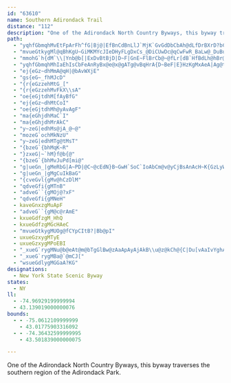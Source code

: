 ```yaml
---
id: "63610"
name: Southern Adirondack Trail
distance: "112"
description: "One of the Adirondack North Country Byways, this byway traverses the southern region of the Adirondack Park."
path:
  - "yqhfGbmqhMvEtFpArFh^fG|Bj@|EfBnCdBnLlJ`MjK`GvGdDbCbAh@dLfDrBXrD?bCRhQdF~Ax@jH`FpH`Ct@d@rBpB|AfAlHrB`J~CfEfA|Gx@~`@jC~Df@hCr@nKxElA`@zCh@jDCf`@_EbDc@tF}AbTmH|Cs@hBUnCQfD?zAJvALbEt@`EvArZvObDxAbFlAfGb@zCErFy@jb@}LdFkAnDk@`DYbYq@rDU`J}BdS}FjFw@lEBpr@zGbC?lAShA_@`_Ayc@fDjLxBxGrGlQpA`ErEzP~@zDELt@~ChClGxGzNx@~HDfY~F`SbFrT"
  - "mvueGtkygMl@qBhKgU~GiMKMYcJIeDHyFLgDxCs_@DiCUwDc@qCwFwR_BaLw@_DuBuH}@kCyBaFcDsFwDoHuDmGqAuCa@iB_@_DSiFS_Ba@mBqBkFa@iBmDkXc@yG_@mLY{OOeQ_@mCu@cCcBaCy@m@iAi@wAUu@?k{@rGuBCaL{AaDIsF|@mFdDsAh@qE|@_h@lFyRzAqCLuBOmAYwK_EcBw@_Ai@iB}AyKqKuBkBoAg@wAOsCEcAUq@YuF_EwJyFiSoNi@m@[s@i@_C}Ao[UaBYeAsA{CuA{CsAeCcAkA}GoG_OmMo@aAgIsOc@_@cBu@iAKqL?yA~Eob@lAkHE_Er@uIpBoAr@{F`IeAfAmBlAs@\\kP|EoAj@mXhOcA^y@PcCPq[cAmCNiCr@uI`D_QlEwNlFsA`AkEzIiBpFmC|G\\zINbCX~A|CvK|L|Yp@rBjCrLnHvYjC|QvAjVE~NJpNNlHh@rJfCd\\dBlLjF~Zp@nEv@dHNxDh@x\\h@fa@}@xT?nD^`DxA~Fh@rCvAvONvG?`KOfBc@fCc@vAuAhCgDrDyAxBiAxCo@`DObBsBla@aGlk@DbGbAbZrAbQr@|DxB|Ib@pAhEbJbAzD^dBbAzHJhB?zCKlC]zCyBfGYhA_@tB]fH?zKE|Aq@fGcChNgFbWuOtg@YdAYxBDrDhB`h@|C|aA|Clb@NjEy@dRgBnPg@zD}CxQcBtGmAnJc@fJg@lDaB~G[tEy@hPEjCIfHH`HDj@xAnIhAzIHJ"
  - "mmohG`h{dM`\\|Ynb@b[|ExDvBtBjD|D~F|GnE~FlBrCb@~@fLr[dB`HfBdLh@hBr@hBnB~CbF`GzItI~CfDpBjCnAtBnAjCzDhKdDrH`G`LlBrCxCtC|BpChDzEbAlB^jAn@lDJfAFjEY`DsC`SIlAH`FZnIfA~JPtCLtSPhDh@rCv@rCnCvHfKvU`B~Cz@zApDxE`JtKxC~FfChHdDrN`C|H`JnTh@pAjArBhd@jq@`DrDdAdA`LdIhBhB~LfUbFzHhMnQ|DbGrCvE`AnCh@vCHx@HrCEhCUpDaDbOUpE@xBNtB`CfMnA|E|ArEbDpJnAzC`L`UhB|CbCdDtGlHdRpYrAlC`HnOnNnXxAlD|JjW|DtKhFzSpAhErCxG~EnJxAhDhLd]|DzIhCfEbBfB|AjAbEfBja@nNfXrP|CfCxB~B|A`C~AzCbRjg@~Sdf@hAvCn@xB|@xD`@dCdOxeAlPdaAZvCXlFHbF_@ncBO`D_@nEaJxf@m@xD[pDOzE?`FPpRGxLDzEXrEPxAv@tDrCxK`@fClAlMNfCTfLHjQXjE^lCfEpSvHbTlH`[|G~Pr@jChAtG|@tJHrD?lLNtExAxNHlBDlEG`ILdD^tEX`CxBxJ^rBRrB~@`ORhGj@fILfEGxDOvBk@nDs@rCi@xAeAxBi@|@gGtHsBzDyArDoAzDaB~HkAlEgAlC_EzHwBzGuAvFc@tBiAfK}A`Je@fFUlFj@|_@e@pTB~BPhEfAzMxA~JXhEFn[GxDSzCu@lEeGtRu@jDuH``@W~BOnFFlJU~a@i@rPiA~Su@zH}@vFy@|C_B|Em@tBa@pB}BhNwDtMcBtK[~DK`FFtCb@vFt@`El@rBx@zBn@vAlBxCnDhErApBfB~DxAhFbEnXXtCTjCHfC@nHk@lUi@nNCfFvAjf@dA`ZDrNKlDe@zCmD`OiB~GcC`F}ArBaLlMiAfBmAlCcA~DWlBWnDApBJ`D~@|UNjBfBfK^lDhB`p@|A|Jj@lHB~AMnQFda@D~A^tDhBbL|@~Ht@`HNzDCvHQnDSpBe@rC{C|L_ClO[fDCzCTzPAxB_AzOIrCTtLMbDiCxSO`DBdC@hBP~BTfBr@~Cx@lCnFrLtJx]|E~IjHvInA|CnCzHn@`EzCnZbFx[xC|Ub@lG^dDtBnKpC`Jn@pAj@t@vQzSzSp\\f@`AT|@B`AGfAkBzLiBfKiAvP?bBt@pTr@|Ln@rHd@zDB|AIrBu@lEIdAEzJq@fKQ`JsAhIUrCDpBj@nFpC`NhA`IXlAP^r@r@|CrArDl@dN|Ax@L~@^d@l@lNnZlDnFh@pBTlA^rDb@lM?jZ`@`Ff@dCpAhDhMvVhTtc@fGjL|DfG|AxB|DrEfGlFb|@`h@|C|AxBf@r@FrCAxASbEsA|SmInBe@~AQvW_AvX[zXyAtFs@tNqC`Cg@hDaAhDwAtEyCfKaJvDuC~EmE`E_CdCs@rCYfA?hDNnBb@|ClAru@dc@dAjAbAzAxPvXrA~AhAx@lDrAnC^fBAhUeElCc@zAGfDFzWbD`OxCfErAhRhIrD~@rDVbS}@nBPv@T`CvAzAdBxFpLrA|B~@z@zFjDjCdAjHhAbAn@lE`@bGZbB?hAGnCk@bKiDhBSjACfBRlBp@xKhIvOjM~BhC~A~BnKfRrBfE~@bDh@vC^xCHrBDfESlFi@lEaAbE}Qll@uBvEaHzJwA`CkAfDYpA_@rDI`CJlEb@~CvDpTjAxE|ArDl@jAxHvJlA~BbFfL|ArBlHtGbBv@|IzB~GxEbHlGvD`EjLbQtC|DzCnB~QdIhBrAz@fAl@`AhCxG^rAb@~BTrC|Bpb@RfBPl@l@jAbBxAtNhItCvBjHbHt@dBXlAhAgA`JqD~IiEzMmHzAsAtKaMjGkG~A}Bx@_BnAwDv@{DtAoLt@aEfAyCnAqBl@s@~BgBbC}@jNmA`GaBnDkBhAu@|ByBnBcCxAuBbC{E~JcWrY{n@|BgEfBkCnS}X|BgFtAuF|@sCn@mArAkBvHqF~P_NbFcCjIiDbEqBbAu@h@s@nDqFbAkAnBaBfAg@za@{H~ACr@LbC~@xARtMu@hA_@tAmA`AmBrCuNhAiCx@aAj@e@n@U|AWlFd@|AEhCsAbDmCdAwBV_APgBAiCs@sVB}BZkDxCmMnA{DlQ}\\xAuBhFwGpEcHh@g@bAeA`GyE|HkEdBuAvU}V`]wVlSsOhCaBzHmD"
  - "yqhfGbmqhMhIaEhIsCbFeAnRyBx@e@x@gATg@vBqHrA{D~BeF|E}HzKgMxAeA|Ag@tLwA~HoAbBe@vD}BpF[~@_@bA_AlCuFfHaJxImFv@k@lDeEnBsA~Bg@pAEbj@^dKa@nC]fFmA`KeBxAa@rBcBdq@st@n@}@r@sArBsFrA_Bt@a@zGcB~AOxCKhASfD}ArByA`IcL~DuGxA_DfBuFt@eBtIwOnCkEdLmOz@iBpBkFp@sAfDuFnAyCl@eCX{CDgB_B_b@"
  - "ej{eGz~dhMmA@qH|@bAvWXjE"
  - "gs{eG~_fhMJcD"
  - "{r{eGzzehMtG_["
  - "{r{eGzzehMvFkX\\sA"
  - "oe{eGjtdhM[fAyBfG"
  - "ej{eGz~dhMtCoI"
  - "oe{eGjtdhMh@yAvAgF"
  - "ma{eGhjdhMaC`I"
  - "ma{eGhjdhMrAkC"
  - "y~zeG|edhMs@jA_@~@"
  - "mozeG`ochMkNzU"
  - "y~zeG|edhMTg@tMsT"
  - "{bzeG`{bhMqK~R"
  - "}zxeG|~`hM}f@b{@"
  - "{bzeG`{bhMvJuPd[mi@"
  - "g|ueGn_|gMeRbG|A~PD|@C~@cEdN}B~GwH`SoC`IoAbCm@v@yCjBsAnAcH~K{GzLyWlc@"
  - "g|ueGn_|gMgCuIkBaG"
  - "{cveGvl{gMv@hCzDlM"
  - "qdveGfi{gMTnB"
  - "adveG``{gMOj@?xF"
  - "qdveGfi{gMNeH"
  - kaveGnxzgMuApF
  - "adveG``{gM@c@rAmE"
  - kxueGdfzgM_HhQ
  - kxueGdfzgMGcHAeC
  - "mvueGtkygMUOg@fCYpCItB?|Bb@pI"
  - uxueGzxygMTyE
  - uxueGzxygMPoEBI
  - "_xueG`rygMNu@b@eAt@m@bTgGlBw@zAaApAyAjAkB\\u@z@kCh@{C|Du[vAaIvYghAdAyCtAgCr@_A`CyB|DsBrCg@zAErDDvCEvCy@bHyDlAe@rF_A"
  - "_xueG`rygMBa@`@mCJ["
  - "wsueGdlygMGGaA?KG"
designations:
  - New York State Scenic Byway
states:
  - NY
ll:
  - -74.96929199999994
  - 43.139019000000076
bounds:
  - - -75.0612109999999
    - 43.01775903316092
  - - -74.36432599999995
    - 43.501839000000075

---
```


One of the Adirondack North Country Byways, this byway traverses the southern region of the Adirondack Park.
